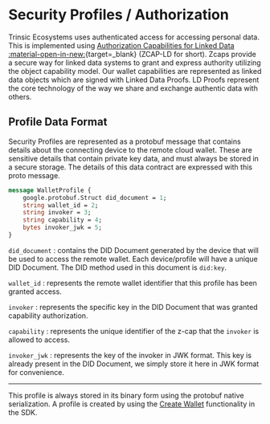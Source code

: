 
# Security Profiles / Authorization

Trinsic Ecosystems uses authenticated access for accessing personal data. This is implemented using [Authorization Capabilities for Linked Data :material-open-in-new:](https://w3c-ccg.github.io/zcap-ld/){target=_blank} (ZCAP-LD for short). Zcaps provide a secure way for linked data systems to grant and express authority utilizing the object capability model. Our wallet capabilities are represented as linked data objects which are signed with Linked Data Proofs. LD Proofs represent the core technology of the way we share and exchange authentic data with others.

## Profile Data Format

Security Profiles are represented as a protobuf message that contains details about the connecting device to the remote cloud wallet. These are sensitive details that contain private key data, and must always be stored in a secure storage. The details of this data contract are expressed with this proto message.

```proto
message WalletProfile {
    google.protobuf.Struct did_document = 1;
    string wallet_id = 2;
    string invoker = 3;
    string capability = 4;
    bytes invoker_jwk = 5;
}
```

`did_document`
:   contains the DID Document generated by the device that will be used to access the remote wallet. Each device/profile will have a unique DID Document. The DID method used in this document is `did:key`.

`wallet_id`
:   represents the remote wallet identifier that this profile has been granted access.

`invoker`
:   represents the specific key in the DID Document that was granted capability authorization.

`capability`
:   represents the unique identifier of the z-cap that the `invoker` is allowed to access.

`invoker_jwk`
:   represents the key of the invoker in JWK format. This key is already present in the DID Document, we simply store it here in JWK format for convenience.

---

This profile is always stored in its binary form using the protobuf native serialization. A profile is created by using the [Create Wallet](/reference/services/wallet-service/#create-wallet) functionality in the SDK.

